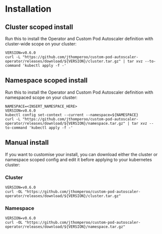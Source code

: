 # Installation

## Cluster scoped install
Run this to install the Operator and Custom Pod Autoscaler definition with cluster-wide scope on your cluster:
```
VERSION=v0.6.0
curl -L "https://github.com/jthomperoo/custom-pod-autoscaler-operator/releases/download/${VERSION}/cluster.tar.gz" | tar xvz --to-command 'kubectl apply -f -'
```

## Namespace scoped install
Run this to install the Operator and Custom Pod Autoscaler definition with namespaced scope on your cluster:
```
NAMESPACE=<INSERT_NAMESPACE_HERE>
VERSION=v0.6.0
kubectl config set-context --current --namespace=${NAMESPACE}
curl -L "https://github.com/jthomperoo/custom-pod-autoscaler-operator/releases/download/${VERSION}/namespace.tar.gz" | tar xvz --to-command 'kubectl apply -f -'
```

## Manual install
If you want to customise your install, you can download either the cluster or namespace scoped config and edit it before applying to your kubernetes cluster:
### Cluster
```
VERSION=v0.6.0
curl -OL "https://github.com/jthomperoo/custom-pod-autoscaler-operator/releases/download/${VERSION}/cluster.tar.gz"
```
### Namespace
```
VERSION=v0.6.0
curl -OL "https://github.com/jthomperoo/custom-pod-autoscaler-operator/releases/download/${VERSION}/namespace.tar.gz"
```